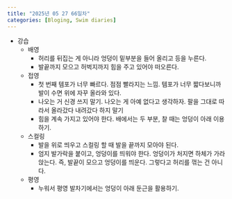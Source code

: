 ```yaml
---
title: "2025년 05 27 66일차"
categories: [Bloging, Swim diaries]
---
```


- 강습
  - 배영
    - 허리를 뒤집는 게 아니라 엉덩이 밑부분을 들어 올리고 등을 누른다.
    - 발끝까지 모으고 허벅지까지 힘을 주고 있어야 떠오른다.
  - 접영
    - 첫 번째 템포가 너무 빠르다. 점점 빨라지는 느낌. 템포가 너무 짧다보니까 발이 수면 위에 자꾸 올라와 있다.
    - 나오는 거 신경 쓰지 말기. 나오는 게 아예 없다고 생각하자. 팔을 그대로 따라서 올라갔다 내려갔다 하지 말기
    - 힘을 계속 가지고 있어야 한다. 배에서는 두 부분, 찰 때는 엉덩이 아래 이용하기.
  - 스컬링
    - 발을 위로 띄우고 스컬링 할 때 발을 끝까지 모아야 된다. 
    - 엄지 발가락을 붙이고, 엉덩이를 띄워야 한다. 엉덩이가 처지면 하체가 가라앉는다. 즉, 발끝이 모으고 엉덩이를 띄운다. 그렇다고 허리를 꺾는 건 아니다. 
  - 평영
    - 누워서 평영 발차기에서는 엉덩이 아래 둔근을 활용하기.
